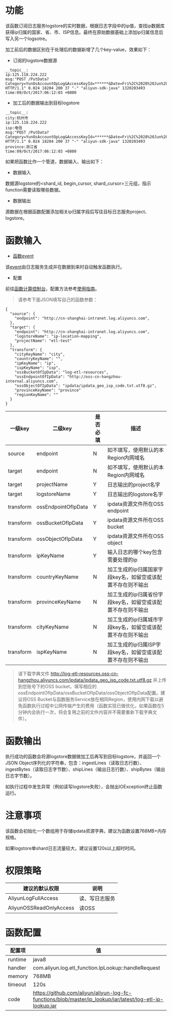 # 功能

该函数订阅日志服务logstore的实时数据，根据日志字段中的ip值，查找ip数据库获得ip归属的国家、省、市、ISP信息。最终在原始数据基础上添加ip归属信息后写入另一个logsotre。

加工前后的数据区别在于处理后的数据新增了几个key-value，效果如下：

* 订阅的logstore数据源

```
__topic__:
ip:125.118.224.222
msg:"POST /PutData?Category=YunOsAccountOpLog&AccessKeyId=******&Date=Fri%2C%2028%20Jun%202013%2006%3A53%3A30%20GMT&Topic=raw&Signature=pD12XYLmGxKQ%2Bmkd6x7hAgQ7b1c%3D HTTP/1.1" 0.024 18204 200 37 "-" "aliyun-sdk-java" 1320203493
time:09/Oct/2017:06:12:03 +0800
```

* 加工后的数据输出到目标logstore

```
__topic__:
city:杭州市
ip:125.118.224.222
isp:电信
msg:"POST /PutData?Category=YunOsAccountOpLog&AccessKeyId=******&Date=Fri%2C%2028%20Jun%202013%2006%3A53%3A30%20GMT&Topic=raw&Signature=pD12XYLmGxKQ%2Bmkd6x7hAgQ7b1c%3D HTTP/1.1" 0.024 18204 200 37 "-" "aliyun-sdk-java" 1320203493
province:浙江省
time:09/Oct/2017:06:12:03 +0800
```

如果把函数比作一个管道，数据输入、输出如下：

* 数据输入

数据源logstore的<shard_id, begin_cursor, shard_cursor>三元组，指示function需要读取哪些数据。

* 数据输出

源数据在根据函数配置添加相关ip归属字段后写往目标日志服务project、logstore。

# 函数输入

* [函数event](https://help.aliyun.com/document_detail/51885.html)

该[event](https://help.aliyun.com/document_detail/60781.html?spm=5176.product28958.6.634.kEFuYC#h1--event)由日志服务生成并在数据到来时自动触发函数执行。

* 配置

前往[函数计算控制台](https://fc.console.aliyun.com/#/serviceList/)，配置方法参考[使用指南](https://help.aliyun.com/document_detail/60291.html?spm=5176.doc60781.6.633.YgBNLD#h1-u4F7Fu7528u6307u5357)。

> 请参考下面JSON填写自己的函数参数：

```
{
  "source": {
    "endpoint": "http://cn-shanghai-intranet.log.aliyuncs.com",
  },
  "target": {
    "endpoint": "http://cn-shanghai-intranet.log.aliyuncs.com",
    "logstoreName": "ip-location-mapping",
    "projectName": "etl-test"
  },
  "transform": {
    "cityKeyName": "city",
    "countryKeyName": "",
    "ipKeyName": "ip",
    "ispKeyName": "isp",
    "ossBucketOfIpData": "log-etl-resources",
    "ossEndpointOfIpData": "http://oss-cn-hangzhou-internal.aliyuncs.com",
    "ossObjectOfIpData": "ipdata/ipdata_geo_isp_code.txt.utf8.gz",
    "provinceKeyName": "province"
    "regionKeyName": ""
  }
}
```

| 一级key | 二级key | 是否必填 | 描述 |
|--------|---------|--------|------|
| source | endpoint | N | 如不填写，使用默认的本Region内网域名 |
| target | endpoint | N | 如不填写，使用默认的本Region内网域名 |
| target | projectName | Y | 日志输出的project名字 |
| target |  logstoreName | Y | 日志输出的logstore名字 |
| transform | ossEndpointOfIpData | Y | ipdata资源文件所在OSS endpoint | 
| transform | ossBucketOfIpData | Y | ipdata资源文件所在OSS bucket | 
| transform | ossObjectOfIpData | Y | ipdata资源文件所在OSS object | 
| transform | ipKeyName | Y | 输入日志的哪个key包含需要处理的ip |
| transform | countryKeyName | N | 加工生成的ip归属国家字段key名，如留空或该配置不存在则不输出 | 
| transform | provinceKeyName | N | 加工生成的ip归属省份字段key名，如留空或该配置不存在则不输出  | 
| transform | cityKeyName | N | 加工生成的ip归属城市字段key名，如留空或该配置不存在则不输出  | 
| transform | ispKeyName | N | 加工生成的ip归属ISP字段key名，如留空或该配置不存在则不输出  | 

> 请下载字典文件 http://log-etl-resources.oss-cn-hangzhou.aliyuncs.com/ipdata/ipdata_geo_isp_code.txt.utf8.gz 并上传到您账号下的OSS bucket，填写相应的ossEndpointOfIpData/ossBucketOfIpData/ossObjectOfIpData配置。建议将OSS Bucket与函数服务Service放在相同Region，使用内网下载以避免函数执行过程中公网传输产生的费用（函数实现已做优化，如果函数在5分钟内会执行一次，将会复用之前的文件内容并不需要重新下载字典文件）。

# 函数输出 

执行成功的函数会将源logstore数据做加工后再写到目标logstore，并返回一个JSON Object序列化的字符串，包含：ingestLines（读取日志行数）、ingestBytes（读取日志字节数）、shipLines（输出日志行数）、shipBytes（输出日志字节数）。

如执行过程中发生异常（例如读写logstore失败），会抛出IOException终止函数运行。

# 注意事项

该函数会初始化一个数组用于存储ipdata资源字典，建议为函数设置768MB+内存规格。

如果logstore单shard日志流量较大，建议设置120s以上超时时间。

# 权限策略

| 建议的默认权限 | 说明 |
|--------------|-----|
| AliyunLogFullAccess | 读、写日志服务 |
| AliyunOSSReadOnlyAccess | 读OSS |

# 函数配置

| 配置项 | 值 |
|-----|-------|
| runtime | java8 |
| handler | com.aliyun.log.etl_function.IpLookup::handleRequest |
| memory | 768MB |
| timeout | 120s |
| code | https://github.com/aliyun/aliyun-log-fc-functions/blob/master/ip_lookup/jar/latest/log-etl-ip-lookup.jar |
